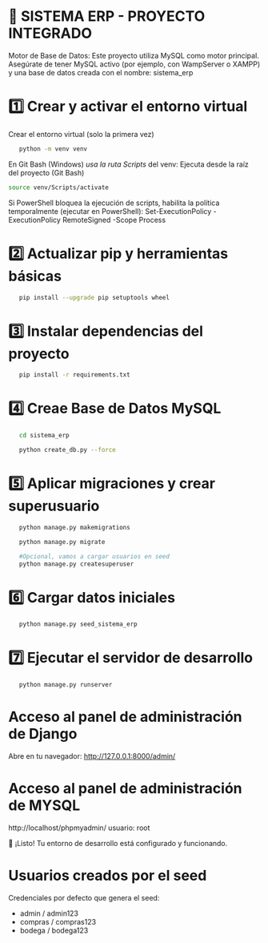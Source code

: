 # 🧩 SISTEMA ERP - PROYECTO INTEGRADO

Motor de Base de Datos: Este proyecto utiliza MySQL como motor principal.
Asegúrate de tener MySQL activo (por ejemplo, con WampServer o XAMPP) y una base de datos creada con el nombre: sistema_erp

# 1️⃣ Crear y activar el entorno virtual
Crear el entorno virtual (solo la primera vez)
```bash
   python -m venv venv
```

En Git Bash (Windows) *usa la ruta Scripts* del venv:
Ejecuta desde la raíz del proyecto (Git Bash)
```bash
source venv/Scripts/activate
```
Si PowerShell bloquea la ejecución de scripts, habilita la política temporalmente (ejecutar en PowerShell):
Set-ExecutionPolicy -ExecutionPolicy RemoteSigned -Scope Process


# 2️⃣ Actualizar pip y herramientas básicas
```bash
   pip install --upgrade pip setuptools wheel
   ```


# 3️⃣ Instalar dependencias del proyecto
```bash
   pip install -r requirements.txt
   ```

# 4️⃣ Creae Base de Datos MySQL
```bash
   cd sistema_erp
   ```
```bash
   python create_db.py --force
   ```
# 5️⃣ Aplicar migraciones y crear superusuario
```bash
   python manage.py makemigrations
   ```
```bash
   python manage.py migrate
   ```
```bash
   #Opcional, vamos a cargar usuarios en seed
   python manage.py createsuperuser
   ```


# 6️⃣ Cargar datos iniciales
```bash
   python manage.py seed_sistema_erp
```


# 7️⃣ Ejecutar el servidor de desarrollo
```bash
   python manage.py runserver
```


# Acceso al panel de administración de Django

Abre en tu navegador: http://127.0.0.1:8000/admin/

# Acceso al panel de administración de MYSQL

http://localhost/phpmyadmin/
usuario: root


🚀 ¡Listo! Tu entorno de desarrollo está configurado y funcionando.


# Usuarios creados por el seed

Credenciales por defecto que genera el seed:
- admin / admin123
- compras / compras123
- bodega / bodega123
